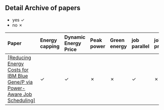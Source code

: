 ## Detail Archive of papers

- yes &#10003;
- no &#10007;

|Paper | Energy capping| Dynamic Energy Price| Peak power| Green energy| job parallel| job preemption| job deadline| obj| 
|:-----|:------|:----|:----|:----|:----|:---|:----|:---|
|[[Reducing Energy Costs for IBM Blue Gene/P via Power-Aware Job Scheduling]](../papers/ZhouLTD14-IBM-power-aware.md)| &#10003; |&#10003; |&#10007;|&#10007;| &#10003;| &#10007;| &#10007;| min electricity cost|
